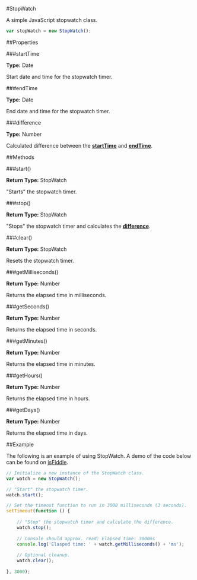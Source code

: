 #StopWatch

A simple JavaScript stopwatch class.

```javascript
var stopWatch = new StopWatch();
```

##Properties

###startTime

__Type:__ Date

Start date and time for the stopwatch timer.


###endTime

__Type:__ Date

End date and time for the stopwatch timer.


###difference

__Type:__ Number

Calculated difference between the __[startTime](#startTime)__ and __[endTime](#endTime)__.


##Methods

###start()

__Return Type:__ StopWatch

"Starts" the stopwatch timer.


###stop()

__Return Type:__ StopWatch

"Stops" the stopwatch timer and calculates the __[difference](#difference)__.


###clear()

__Return Type:__ StopWatch

Resets the stopwatch timer.



###getMilliseconds()

__Return Type:__ Number

Returns the elapsed time in milliseconds.


###getSeconds()

__Return Type:__ Number

Returns the elapsed time in seconds.


###getMinutes()

__Return Type:__ Number

Returns the elapsed time in minutes.


###getHours()

__Return Type:__ Number

Returns the elapsed time in hours.


###getDays()

__Return Type:__ Number

Returns the elapsed time in days.


##Example

The following is an example of using StopWatch. A demo of the code below can be found on
[jsFiddle](http://jsfiddle.net/decoy31/qNaV3/).

```javascript
// Initialize a new instance of the StopWatch class.
var watch = new StopWatch();

// "Start" the stopwatch timer.
watch.start();

// Set the timeout function to run in 3000 milliseconds (3 seconds).
setTimeout(function () {
    
    // "Stop" the stopwatch timer and calculate the difference.
    watch.stop();
    
    // Console should approx. read: Elapsed time: 3000ms
    console.log('Elasped time: ' + watch.getMilliseconds() + 'ms');
    
    // Optional cleanup.
    watch.clear();
    
}, 3000);
```
